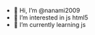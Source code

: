 - 👋 Hi, I’m @nanami2009
- 👀 I’m interested in js html5
- 🌱 I’m currently learning js

<!---
nanami2009/nanami2009 is a ✨ special ✨ repository because its `README.md` (this file) appears on your GitHub profile.
You can click the Preview link to take a look at your changes.
--->
